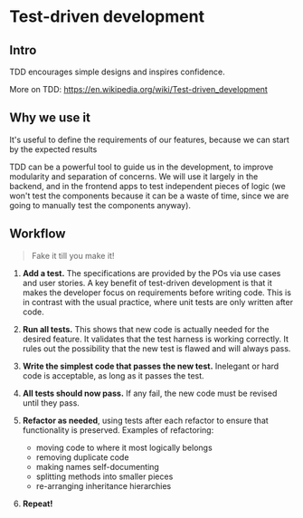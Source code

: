 # Test-driven development

## Intro

TDD encourages simple designs and inspires confidence.

More on TDD: https://en.wikipedia.org/wiki/Test-driven_development

## Why we use it

It's useful to define the requirements of our features, because we can start by the expected results

TDD can be a powerful tool to guide us in the development, to improve modularity and separation of concerns. We will use it largely in the backend, and in the frontend apps to test independent pieces of logic (we won't test the components because it can be a waste of time, since we are going to manually test the components anyway).

## Workflow

> Fake it till you make it!

1. **Add a test.** The specifications are provided by the POs via use cases and user stories. A key benefit of test-driven development is that it makes the developer focus on requirements before writing code. This is in contrast with the usual practice, where unit tests are only written after code.

2. **Run all tests.** This shows that new code is actually needed for the desired feature. It validates that the test harness is working correctly. It rules out the possibility that the new test is flawed and will always pass.

3. **Write the simplest code that passes the new test.** Inelegant or hard code is acceptable, as long as it passes the test.

4. **All tests should now pass.** If any fail, the new code must be revised until they pass.

5. **Refactor as needed**, using tests after each refactor to ensure that functionality is preserved. Examples of refactoring:

   - moving code to where it most logically belongs
   - removing duplicate code
   - making names self-documenting
   - splitting methods into smaller pieces
   - re-arranging inheritance hierarchies

6. **Repeat!**
